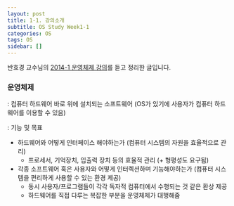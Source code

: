 ```yaml
---
layout: post
title: 1-1. 강의소개
subtitle: OS Study Week1-1
categories: OS
tags: OS
sidebar: []
---
```




반효경 교수님의 [2014-1 운영체제 강의](http://www.kocw.net/home/search/kemView.do?kemId=1046323)를 듣고 정리한 글입니다.



### 운영체제

: 컴퓨터 하드웨어 바로 위에 설치되는 소프트웨어 (OS가 있기에 사용자가 컴퓨터 하드웨어를 이용할 수 있음)



: 기능 및 목표

- 하드웨어와 어떻게 인터페이스 해야하는가 (컴퓨터 시스템의 자원을 효율적으로 관리)
  - 프로세서, 기억장치, 입출력 장치 등의 효율적 관리 (+ 형평성도 요구됨)
- 각종 소프트웨어 혹은 사용자와 어떻게 인터렉션하며 기능해야하는가 (컴퓨터 시스템을 편리하게 사용할 수 있는 환경 제공)
  - 동시 사용자/프로그램들이 각각 독자적 컴퓨터에서 수행되는 것 같은 환상 제공
  - 하드웨어를 직접 다루는 복잡한 부분을 운영체제가 대행해줌
